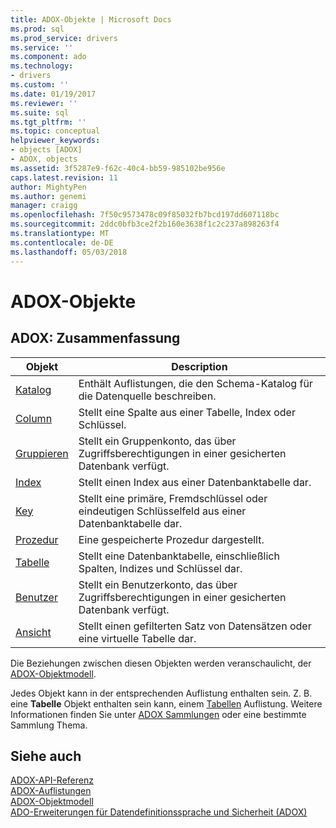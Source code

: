 ```yaml
---
title: ADOX-Objekte | Microsoft Docs
ms.prod: sql
ms.prod_service: drivers
ms.service: ''
ms.component: ado
ms.technology:
- drivers
ms.custom: ''
ms.date: 01/19/2017
ms.reviewer: ''
ms.suite: sql
ms.tgt_pltfrm: ''
ms.topic: conceptual
helpviewer_keywords:
- objects [ADOX]
- ADOX, objects
ms.assetid: 3f5287e9-f62c-40c4-bb59-985102be956e
caps.latest.revision: 11
author: MightyPen
ms.author: genemi
manager: craigg
ms.openlocfilehash: 7f50c9573478c09f85032fb7bcd197dd607118bc
ms.sourcegitcommit: 2ddc0bfb3ce2f2b160e3638f1c2c237a898263f4
ms.translationtype: MT
ms.contentlocale: de-DE
ms.lasthandoff: 05/03/2018
---
```

# <a name="adox-objects"></a>ADOX-Objekte
## <a name="adox-object-summary"></a>ADOX: Zusammenfassung  
  
|Objekt|Description|  
|------------|-----------------|  
|[Katalog](../../../ado/reference/adox-api/catalog-object-adox.md)|Enthält Auflistungen, die den Schema-Katalog für die Datenquelle beschreiben.|  
|[Column](../../../ado/reference/adox-api/column-object-adox.md)|Stellt eine Spalte aus einer Tabelle, Index oder Schlüssel.|  
|[Gruppieren](../../../ado/reference/adox-api/group-object-adox.md)|Stellt ein Gruppenkonto, das über Zugriffsberechtigungen in einer gesicherten Datenbank verfügt.|  
|[Index](../../../ado/reference/adox-api/index-object-adox.md)|Stellt einen Index aus einer Datenbanktabelle dar.|  
|[Key](../../../ado/reference/adox-api/key-object-adox.md)|Stellt eine primäre, Fremdschlüssel oder eindeutigen Schlüsselfeld aus einer Datenbanktabelle dar.|  
|[Prozedur](../../../ado/reference/adox-api/procedure-object-adox.md)|Eine gespeicherte Prozedur dargestellt.|  
|[Tabelle](../../../ado/reference/adox-api/table-object-adox.md)|Stellt eine Datenbanktabelle, einschließlich Spalten, Indizes und Schlüssel dar.|  
|[Benutzer](../../../ado/reference/adox-api/user-object-adox.md)|Stellt ein Benutzerkonto, das über Zugriffsberechtigungen in einer gesicherten Datenbank verfügt.|  
|[Ansicht](../../../ado/reference/adox-api/view-object-adox.md)|Stellt einen gefilterten Satz von Datensätzen oder eine virtuelle Tabelle dar.|  
  
 Die Beziehungen zwischen diesen Objekten werden veranschaulicht, der [ADOX-Objektmodell](../../../ado/reference/adox-api/adox-object-model.md).  
  
 Jedes Objekt kann in der entsprechenden Auflistung enthalten sein. Z. B. eine **Tabelle** Objekt enthalten sein kann, einem [Tabellen](../../../ado/reference/adox-api/tables-collection-adox.md) Auflistung. Weitere Informationen finden Sie unter [ADOX Sammlungen](../../../ado/reference/adox-api/adox-collections.md) oder eine bestimmte Sammlung Thema.  
  
## <a name="see-also"></a>Siehe auch  
 [ADOX-API-Referenz](../../../ado/reference/adox-api/adox-api-reference.md)   
 [ADOX-Auflistungen](../../../ado/reference/adox-api/adox-collections.md)   
 [ADOX-Objektmodell](../../../ado/reference/adox-api/adox-object-model.md)   
 [ADO-Erweiterungen für Datendefinitionssprache und Sicherheit (ADOX)](../../../ado/guide/extensions/ado-extensions-for-data-definition-language-and-security-adox.md)
